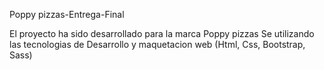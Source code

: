 
Poppy pizzas-Entrega-Final

El proyecto ha sido desarrollado para la marca Poppy pizzas Se utilizando las tecnologias de Desarrollo y maquetacion web (Html, Css, Bootstrap, Sass)

